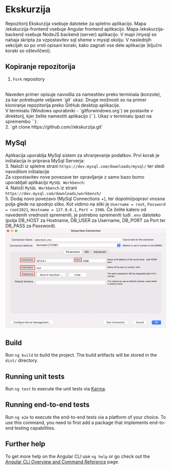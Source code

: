 # Ekskurzija

Repozitorij Ekskurzija vsebuje datoteke za spletno aplikacijo. Mapa /ekskurzija-frontend vsebuje Angular frontend aplikacijo. Mapa /ekskurzija-backend vsebuje NodeJS backend (server) aplikacijo. V mapi /mysql se nahaja skripta za vzpostavitev sql sheme v mysql okolju. 
V naslednjih sekcijah so po vrsti opisani koraki, kako zagnati vse dele aplikacije (ključni koraki so oštevilčeni).

## Kopiranje repozitorija
1. `Fork` repository
<br />
Naveden primer opisuje navodila za namestitev preko terminala (konzole), za kar potrebujete veljaven `git` ukaz. Druge možnosti so na primer kloniranje repozitorija preko GitHub desktop aplikacije. 
<br />
V terminalu (Windows uporabniki - `gitforwindows.org`) se postavite v direktorij, kjer želite namestiti aplikacijo (`<curr_dir>`). Ukaz v terminalu (pazi na spremembo `<your_username>`):
<br />
2. `git clone https://github.com/<your_username>/ekskurzija.git`

## MySql

Aplikacija uporablja MySql sistem za shranjevanje podatkov. Prvi korak je inštalacija in priprava MySql Serverja:
<br />
3. Naloži iz spletne strani `https://dev.mysql.com/downloads/mysql/` ter sledi navodilom inštalacije
<br />
Za vzpostavitev nove povezave ter opravljanje z samo bazo bomo uporabljali aplikacijo `MySQL Workbench`:
<br />
4. Naloži `MySQL Workbench` iz strani `https://dev.mysql.com/downloads/workbench/`
<br />
5. Dodaj novo povezavo (MySql Connections +), ter dopolni/popravi vnosna polja glede na spodnjo sliko. Kot vidimo na sliki je `Username = root`, `Password = root2021`, `Hostname = 127.0.0.1`, `Port = 3306`. Če želite katero od navedenih vrednosti spremeniti, je potrebno spremeniti tudi `.env` datoteko (polja DB_HOST za Hostname, DB_USER za Username, DB_PORT za Port ter DB_PASS za Password).![Image not found!](./general_images/mysql.png?raw=true "MySqlConnection")
<br />

## Build

Run `ng build` to build the project. The build artifacts will be stored in the `dist/` directory.

## Running unit tests

Run `ng test` to execute the unit tests via [Karma](https://karma-runner.github.io).

## Running end-to-end tests

Run `ng e2e` to execute the end-to-end tests via a platform of your choice. To use this command, you need to first add a package that implements end-to-end testing capabilities.

## Further help

To get more help on the Angular CLI use `ng help` or go check out the [Angular CLI Overview and Command Reference](https://angular.io/cli) page.
